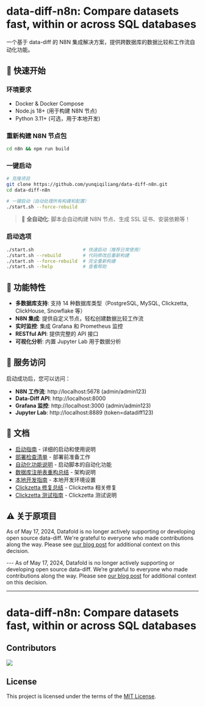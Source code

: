 # data-diff-n8n: Compare datasets fast, within or across SQL databases

一个基于 data-diff 的 N8N 集成解决方案，提供跨数据库的数据比较和工作流自动化功能。

## 🚀 快速开始

### 环境要求
- Docker & Docker Compose
- Node.js 18+ (用于构建 N8N 节点)
- Python 3.11+ (可选，用于本地开发)

### 重新构建 N8N 节点包
```bash
cd n8n && npm run build
```
### 一键启动
```bash
# 克隆项目
git clone https://github.com/yunqiqiliang/data-diff-n8n.git
cd data-diff-n8n

# 一键启动（自动处理所有构建和配置）
./start.sh --force-rebuild
```

> 🎉 **全自动化**: 脚本会自动构建 N8N 节点、生成 SSL 证书、安装依赖等！

### 启动选项
```bash
./start.sh                  # 快速启动（推荐日常使用）
./start.sh --rebuild        # 代码修改后重新构建
./start.sh --force-rebuild  # 完全重新构建
./start.sh --help           # 查看帮助
```

## 🌟 功能特性

- **多数据库支持**: 支持 14 种数据库类型（PostgreSQL, MySQL, Clickzetta, ClickHouse, Snowflake 等）
- **N8N 集成**: 提供自定义节点，轻松创建数据比较工作流
- **实时监控**: 集成 Grafana 和 Prometheus 监控
- **RESTful API**: 提供完整的 API 接口
- **可视化分析**: 内置 Jupyter Lab 用于数据分析

## 🔗 服务访问

启动成功后，您可以访问：

- **N8N 工作流**: http://localhost:5678 (admin/admin123)
- **Data-Diff API**: http://localhost:8000
- **Grafana 监控**: http://localhost:3000 (admin/admin123)
- **Jupyter Lab**: http://localhost:8889 (token=datadiff123)

## 📖 文档

- [启动指南](docs/STARTUP_GUIDE.md) - 详细的启动和使用说明
- [部署检查清单](docs/DEPLOYMENT_CHECKLIST.md) - 部署前准备工作
- [自动化功能说明](docs/AUTOMATION_FEATURES.md) - 启动脚本的自动化功能
- [数据库注册表重构总结](docs/DATABASE_REGISTRY_REFACTOR_SUMMARY.md) - 架构说明
- [本地开发指南](docs/LOCAL_DEV.md) - 本地开发环境设置
- [Clickzetta 修复总结](docs/CLICKZETTA_FIX_SUMMARY.md) - Clickzetta 相关修复
- [Clickzetta 测试指南](docs/CLICKZETTA_TESTING_GUIDE.md) - Clickzetta 测试说明

## ⚠️ 关于原项目

As of May 17, 2024, Datafold is no longer actively supporting or developing open source data-diff. We're grateful to everyone who made contributions along the way. Please see [our blog post](https://www.datafold.com/blog/sunsetting-open-source-data-diff) for additional context on this decision.

---️ As of May 17, 2024, Datafold is no longer actively supporting or developing open source data-diff. We’re grateful to everyone who made contributions along the way. Please see [our blog post](https://www.datafold.com/blog/sunsetting-open-source-data-diff) for additional context on this decision.

---

# data-diff-n8n: Compare datasets fast, within or across SQL databases

## Contributors

<a href="https://github.com/yunqiqiliang/data-diff-n8n/graphs/contributors">
  <img src="https://contributors-img.web.app/image?repo=yunqiqiliang/data-diff-n8n" />
</a>

## License

This project is licensed under the terms of the [MIT License](https://github.com/yunqiqiliang/data-diff-n8n/blob/master/LICENSE).
